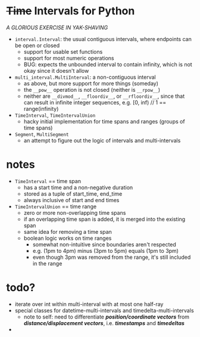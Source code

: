 #   ~~Time~~ Intervals for Python
*A GLORIOUS EXERCISE IN YAK-SHAVING*

*   `interval.Interval`: the usual contiguous intervals, where endpoints can be open or closed
    *   support for usable set functions
    *   support for most numeric operations
    *   BUG: expects the unbounded interval to contain infinity, which is not okay since it doesn't allow 
*   `multi_interval.MultiInterval`: a non-contiguous interval
    *   as above, but more support for more things (someday)
    *   the `__pow__` operation is not closed (neither is `__rpow__`)
    *   neither are `__divmod__`, `__floordiv__`, or `__rfloordiv__`,
        since that can result in infinite integer sequences, e.g. [0, inf) // 1 == range(infinity)   
*   `TimeInterval`, `TimeIntervalUnion`
    *   hacky initial implementation for time spans and ranges (groups of time spans)
*   `Segment`, `MultiSegment`
    *   an attempt to figure out the logic of intervals and multi-intervals

#   notes
*   `TimeInterval` == time span
    *   has a start time and a non-negative duration
    *   stored as a tuple of start_time, end_time
    *   always inclusive of start and end times
*   `TimeIntervalUnion` == time range
    *   zero or more non-overlapping time spans
    *   if an overlapping time span is added, it is merged into the existing span
    *   same idea for removing a time span
    *   boolean logic works on time ranges
        *   somewhat non-intuitive since boundaries aren't respected
        *   e.g. (1pm to 4pm) minus (3pm to 5pm) equals (1pm to 3pm)
        *   even though 3pm was removed from the range, it's still included in the range
        
        
#   todo?
*   iterate over int within multi-interval with at most one half-ray
*   special classes for datetime-multi-intervals and timedelta-multi-intervals
    *   note to self:
        need to differentiate ***position/coordinate vectors*** from ***distance/displacement vectors***,
        i.e. ***timestamps*** and ***timedeltas*** 
*   
